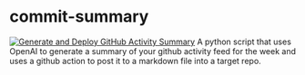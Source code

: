 # commit-summary
[![Generate and Deploy GitHub Activity Summary](https://github.com/Rvndyr/commit-summary/actions/workflows/generate_summary.yml/badge.svg?branch=main)](https://github.com/Rvndyr/commit-summary/actions/workflows/generate_summary.yml)
A python script that uses OpenAI to generate a summary of your github activity feed for the week and uses a github action to post it to a markdown file into a target repo. 